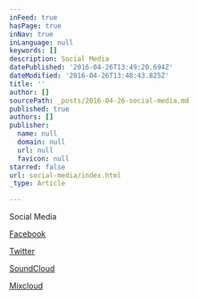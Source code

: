 ```yaml
---
inFeed: true
hasPage: true
inNav: true
inLanguage: null
keywords: []
description: Social Media
datePublished: '2016-04-26T13:49:20.694Z'
dateModified: '2016-04-26T13:48:43.825Z'
title: ''
author: []
sourcePath: _posts/2016-04-26-social-media.md
published: true
authors: []
publisher:
  name: null
  domain: null
  url: null
  favicon: null
starred: false
url: social-media/index.html
_type: Article

---
```

Social Media

[Facebook][0]

[Twitter][1]

[SoundCloud][2]

[Mixcloud][3]

[0]: http://www.facebook.com/meanbeatzbe
[1]: http://www.twitter.com/meanbeatzbe
[2]: http://www.soundcloud.com/meanbeatzbe
[3]: http://www.mixcloud.com/meanbeatzbe